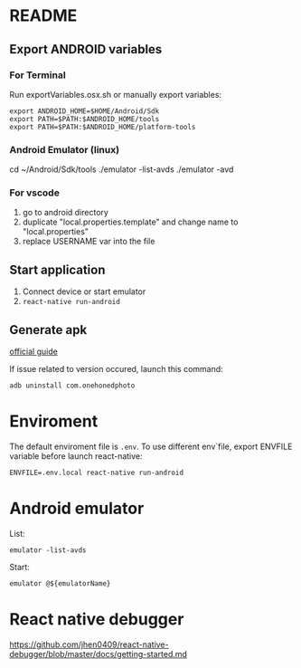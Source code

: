 # README

## Export ANDROID variables

### For Terminal
Run exportVariables.osx.sh or manually export variables:

```
export ANDROID_HOME=$HOME/Android/Sdk
export PATH=$PATH:$ANDROID_HOME/tools
export PATH=$PATH:$ANDROID_HOME/platform-tools
```

### Android Emulator (linux)

cd ~/Android/Sdk/tools
./emulator -list-avds
./emulator -avd <name>


### For vscode
1. go to android directory
1. duplicate "local.properties.template" and change name to "local.properties"
1. replace USERNAME var into the file

## Start application
1. Connect device or start emulator
1. ```react-native run-android```


## Generate apk
[official guide](https://facebook.github.io/react-native/docs/signed-apk-android.html)

If issue related to version occured, launch this command:
```
adb uninstall com.onehonedphoto
```

# Enviroment
The default enviroment file is ```.env```. To use different env`file,
export ENVFILE variable before launch react-native:
```
ENVFILE=.env.local react-native run-android
```

# Android emulator
List:
```
emulator -list-avds
```

Start:
```
emulator @${emulatorName}
```

# React native debugger
https://github.com/jhen0409/react-native-debugger/blob/master/docs/getting-started.md